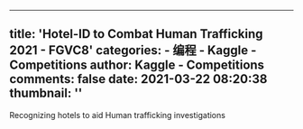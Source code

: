 
---
title: 'Hotel-ID to Combat Human Trafficking 2021 - FGVC8'
categories: 
    - 编程
    - Kaggle - Competitions
author: Kaggle - Competitions
comments: false
date: 2021-03-22 08:20:38
thumbnail: ''
---

<div>   
Recognizing hotels to aid Human trafficking investigations  
</div>
            